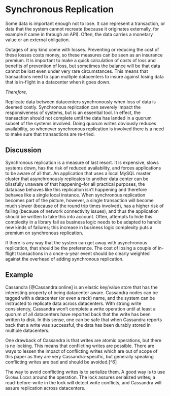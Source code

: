 Synchronous Replication
===

Some data is important enough not to lose. It can represent a
transaction, or data that the system cannot recreate (because it
originates externally, for example it came in through an API). Often,
the data carries a monetary value or an external obligation.

Outages of any kind come with losses. Preventing or reducing the cost of
these losses costs money, so these measures can be seen as an insurance
premium. It is important to make a quick calculation of costs of loss
and benefits of prevention of loss, but sometimes the balance will be
that data cannot be lost even under very rare circumstances. This means
that transactions need to span multiple datacenters to insure against
losing data that is in-flight in a datacenter when it goes down.

*Therefore,*

Replicate data between datacenters synchronously when loss of data is
deemed costly. Synchronous replication can severely impact the
responsiveness of systems, but is an essential tool. In effect, the
transaction should not complete until the data has landed in a quorum
subset of the systems involved. Doing quorum writes obviously reduces
availability, so whenever synchronous replication is involved there is a
need to make sure that transactions are re-tried.

Discussion
----------

Synchronous replication is a measure of last resort. It is expensive,
slows systems down, has the risk of reduced availability, and forces
applications to be aware of all that. An application that uses a local
MySQL master cluster that asynchronously replicates to another data
center can be blissfully unaware of that happening–for all practical
purposes, the database behaves like this replication isn’t happening and
therefore behaves like a single local instance. When synchronous
replication becomes part of the picture, however, a single transaction
will become much slower (because of the round trip times involved), has
a higher risk of failing (because of network connectivity issues), and
thus the application should be written to take this into account. Often,
attempts to hide this complexity in a library fail as business logic
needs to be adapted to handle new kinds of failures; this increase in
business logic complexity puts a premium on synchronous replication.

If there is any way that the system can get away with asynchronous
replication, that should be the preference. The cost of losing a couple
of in-flight transactions in a once-a-year event should be clearly
weighted against the overhead of adding synchronous replication.

Example
-------

Cassandra [@Cassandra:online] is an elastic key/value store that has the
interesting property of being datacenter aware. Cassandra nodes can be
tagged with a datacenter (or even a rack) name, and the system can be
instructed to replicate data across datacenters. With strong write
consistency, Cassandra won’t complete a write operation until at least a
quorum of all datacenters have reported back that the write has been
written to disk. In this sense, one can be safe that when Cassandra
reports back that a write was successful, the data has been durably
stored in multiple datacenters.

One drawback of Cassandra is that writes are atomic operations, but
there is no locking. This means that conflicting writes are possible.
There are ways to lessen the impact of conflicting writes which are out
of scope of this paper as they are very Cassandra-specific, but
generally speaking conflicting writes are bad and should be avoided.[^6]

The way to avoid conflicting writes is to serialize them. A good way is
to use <span><span style="font-variant:small-caps;">Global
Locks</span></span> around the operation. The lock assures serialized
writes; a read-before-write in the lock will detect write conflicts, and
Cassandra will assure replication across datacenters.

